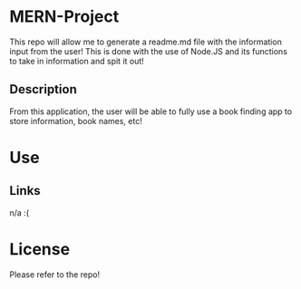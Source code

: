# MERN-Project
This repo will allow me to generate a readme.md file with the information input from the user! This is done with the use of Node.JS and its functions to take in information and spit it out!

## Description 
From this application, the user will be able to fully use a book finding app to store information, book names, etc!
# Use



## Links
n/a :(



# License 

Please refer to the repo!
